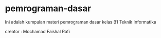 # pemrograman-dasar

Ini adalah kumpulan materi pemrograman dasar kelas B1 Teknik Informatika

creator : Mochamad Faishal Rafi
